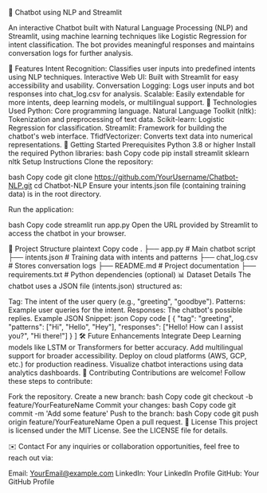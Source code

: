 
🤖 Chatbot using NLP and Streamlit

An interactive Chatbot built with Natural Language Processing (NLP) and Streamlit, using machine learning techniques like Logistic Regression for intent classification. The bot provides meaningful responses and maintains conversation logs for further analysis.

🌟 Features
Intent Recognition: Classifies user inputs into predefined intents using NLP techniques.
Interactive Web UI: Built with Streamlit for easy accessibility and usability.
Conversation Logging: Logs user inputs and bot responses into chat_log.csv for analysis.
Scalable: Easily extendable for more intents, deep learning models, or multilingual support.
🧠 Technologies Used
Python: Core programming language.
Natural Language Toolkit (nltk): Tokenization and preprocessing of text data.
Scikit-learn: Logistic Regression for classification.
Streamlit: Framework for building the chatbot's web interface.
TfidfVectorizer: Converts text data into numerical representations.
🚀 Getting Started
Prerequisites
Python 3.8 or higher
Install the required Python libraries:
bash
Copy code
pip install streamlit sklearn nltk
Setup Instructions
Clone the repository:

bash
Copy code
git clone https://github.com/YourUsername/Chatbot-NLP.git
cd Chatbot-NLP
Ensure your intents.json file (containing training data) is in the root directory.

Run the application:

bash
Copy code
streamlit run app.py
Open the URL provided by Streamlit to access the chatbot in your browser.

📂 Project Structure
plaintext
Copy code
.
├── app.py               # Main chatbot script
├── intents.json         # Training data with intents and patterns
├── chat_log.csv         # Stores conversation logs
├── README.md            # Project documentation
├── requirements.txt     # Python dependencies (optional)
📊 Dataset Details
The chatbot uses a JSON file (intents.json) structured as:

Tag: The intent of the user query (e.g., "greeting", "goodbye").
Patterns: Example user queries for the intent.
Responses: The chatbot's possible replies.
Example JSON Snippet:
json
Copy code
[
    {
        "tag": "greeting",
        "patterns": ["Hi", "Hello", "Hey"],
        "responses": ["Hello! How can I assist you?", "Hi there!"]
    }
]
🛠️ Future Enhancements
Integrate Deep Learning models like LSTM or Transformers for better accuracy.
Add multilingual support for broader accessibility.
Deploy on cloud platforms (AWS, GCP, etc.) for production readiness.
Visualize chatbot interactions using data analytics dashboards.
🤝 Contributing
Contributions are welcome! Follow these steps to contribute:

Fork the repository.
Create a new branch:
bash
Copy code
git checkout -b feature/YourFeatureName
Commit your changes:
bash
Copy code
git commit -m 'Add some feature'
Push to the branch:
bash
Copy code
git push origin feature/YourFeatureName
Open a pull request.
📄 License
This project is licensed under the MIT License. See the LICENSE file for details.

✉️ Contact
For any inquiries or collaboration opportunities, feel free to reach out via:

Email: YourEmail@example.com
LinkedIn: Your LinkedIn Profile
GitHub: Your GitHub Profile

